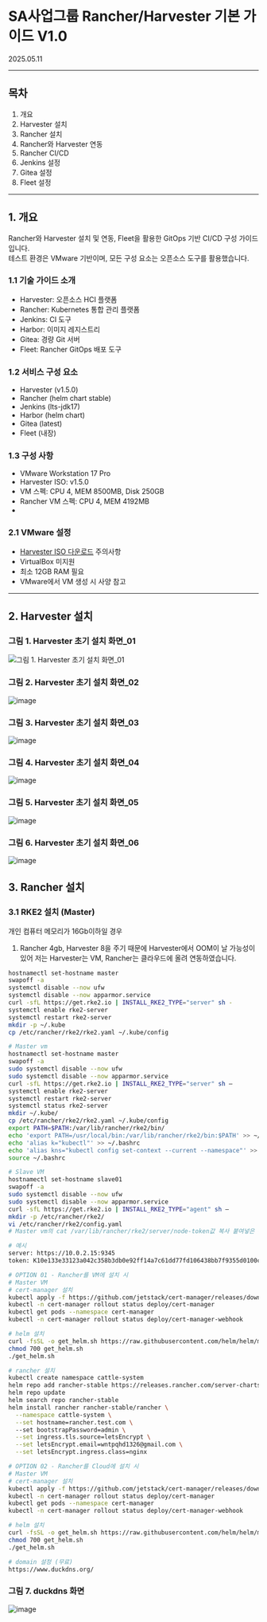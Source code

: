 # SA사업그룹 Rancher/Harvester 기본 가이드 V1.0  
2025.05.11

---

## 목차
1. 개요
2. Harvester 설치
3. Rancher 설치
4. Rancher와 Harvester 연동
5. Rancher CI/CD
6. Jenkins 설정
7. Gitea 설정
8. Fleet 설정

---

## 1. 개요

Rancher와 Harvester 설치 및 연동, Fleet을 활용한 GitOps 기반 CI/CD 구성 가이드입니다.  
테스트 환경은 VMware 기반이며, 모든 구성 요소는 오픈소스 도구를 활용했습니다.

### 1.1 기술 가이드 소개
- Harvester: 오픈소스 HCI 플랫폼
- Rancher: Kubernetes 통합 관리 플랫폼
- Jenkins: CI 도구
- Harbor: 이미지 레지스트리
- Gitea: 경량 Git 서버
- Fleet: Rancher GitOps 배포 도구

### 1.2 서비스 구성 요소
- Harvester (v1.5.0)
- Rancher (helm chart stable)
- Jenkins (lts-jdk17)
- Harbor (helm chart)
- Gitea (latest)
- Fleet (내장)

### 1.3 구성 사항
- VMware Workstation 17 Pro  
- Harvester ISO: v1.5.0  
- VM 스펙: CPU 4, MEM 8500MB, Disk 250GB  
- Rancher VM 스펙: CPU 4, MEM 4192MB
- 
### 2.1 VMware 설정
- [Harvester ISO 다운로드](https://releases.rancher.com/harvester/v1.5.0/harvester-v1.5.0-amd64.iso)
주의사항
- VirtualBox 미지원
- 최소 12GB RAM 필요
- VMware에서 VM 생성 시 사양 참고

---

## 2. Harvester 설치

### 그림 1. Harvester 초기 설치 화면_01

![그림 1. Harvester 초기 설치 화면_01](https://github.com/user-attachments/assets/e76bac57-447c-4743-bc4c-df42548cb314)

### 그림 2. Harvester 초기 설치 화면_02

![image](https://github.com/user-attachments/assets/ebed868e-e7e1-411c-938f-49a6af3ba5d2)

### 그림 3. Harvester 초기 설치 화면_03
![image](https://github.com/user-attachments/assets/41d437f8-eba8-4ebe-adb0-180e0d24b4c1)

### 그림 4. Harvester 초기 설치 화면_04
![image](https://github.com/user-attachments/assets/41d437f8-eba8-4ebe-adb0-180e0d24b4c1)

### 그림 5. Harvester 초기 설치 화면_05
![image](https://github.com/user-attachments/assets/3d972742-310b-487a-90d4-e737889b8b09)

### 그림 6. Harvester 초기 설치 화면_06
![image](https://github.com/user-attachments/assets/a29347af-9f2f-4194-8a35-f98acdec7965)


## 3. Rancher 설치

### 3.1 RKE2 설치 (Master)
개인 컴퓨터 메모리가 16Gb이하일 경우 
1. Rancher 4gb, Harvester 8을 주기 때문에 Harvester에서 OOM이 날 가능성이 있어 저는 Harvester는 VM,
Rancher는 클라우드에 올려 연동하였습니다.

```bash
hostnamectl set-hostname master
swapoff -a
systemctl disable --now ufw
systemctl disable --now apparmor.service
curl -sfL https://get.rke2.io | INSTALL_RKE2_TYPE="server" sh -
systemctl enable rke2-server
systemctl restart rke2-server
mkdir -p ~/.kube
cp /etc/rancher/rke2/rke2.yaml ~/.kube/config
```

```bash
# Master vm
hostnamectl set-hostname master
swapoff -a
sudo systemctl disable --now ufw
sudo systemctl disable --now apparmor.service
curl -sfL https://get.rke2.io | INSTALL_RKE2_TYPE="server" sh –
systemctl enable rke2-server
systemctl restart rke2-server
systemctl status rke2-server
mkdir ~/.kube/
cp /etc/rancher/rke2/rke2.yaml ~/.kube/config
export PATH=$PATH:/var/lib/rancher/rke2/bin/
echo 'export PATH=/usr/local/bin:/var/lib/rancher/rke2/bin:$PATH' >> ~/.bashrc
echo 'alias k="kubectl"' >> ~/.bashrc
echo 'alias kns="kubectl config set-context --current --namespace"' >> ~/.bashrc
source ~/.bashrc
```

```bash
# Slave VM
hostnamectl set-hostname slave01
swapoff -a
sudo systemctl disable --now ufw
sudo systemctl disable --now apparmor.service
curl -sfL https://get.rke2.io | INSTALL_RKE2_TYPE="agent" sh –
mkdir -p /etc/rancher/rke2/
vi /etc/rancher/rke2/config.yaml
# Master vm의 cat /var/lib/rancher/rke2/server/node-token값 복사 붙여넣은 후 systemctl restart rke2-agent
```

```bash
# 예시
server: https://10.0.2.15:9345
token: K10e133e33123a042c358b3db0e92ff14a7c61dd77fd106438bb7f9355d0100c0ce::server:0ccc5d476c0f508c04f59ec0e7163755
```

```bash
# OPTION 01 - Rancher를 VM에 설치 시
# Master VM
# cert-manager 설치
kubectl apply -f https://github.com/jetstack/cert-manager/releases/download/v1.5.4/cert-manager.yaml
kubectl -n cert-manager rollout status deploy/cert-manager
kubectl get pods --namespace cert-manager
kubectl -n cert-manager rollout status deploy/cert-manager-webhook

# helm 설치
curl -fsSL -o get_helm.sh https://raw.githubusercontent.com/helm/helm/master/scripts/get-helm-3
chmod 700 get_helm.sh
./get_helm.sh

# rancher 설치
kubectl create namespace cattle-system
helm repo add rancher-stable https://releases.rancher.com/server-charts/stable
helm repo update
helm search repo rancher-stable
helm install rancher rancher-stable/rancher \
  --namespace cattle-system \
  --set hostname=rancher.test.com \ 
  --set bootstrapPassword=admin \
  --set ingress.tls.source=letsEncrypt \
  --set letsEncrypt.email=wntpqhd1326@gmail.com \
  --set letsEncrypt.ingress.class=nginx
```

```bash
# OPTION 02 - Rancher를 Cloud에 설치 시
# Master VM
# cert-manager 설치
kubectl apply -f https://github.com/jetstack/cert-manager/releases/download/v1.5.4/cert-manager.yaml
kubectl -n cert-manager rollout status deploy/cert-manager
kubectl get pods --namespace cert-manager
kubectl -n cert-manager rollout status deploy/cert-manager-webhook

# helm 설치
curl -fsSL -o get_helm.sh https://raw.githubusercontent.com/helm/helm/master/scripts/get-helm-3
chmod 700 get_helm.sh
./get_helm.sh

# domain 설정 (무료)
https://www.duckdns.org/
```
### 그림 7. duckdns 화면
![image](https://github.com/user-attachments/assets/c057573e-d313-474a-bcb1-4bae37d833a9)
